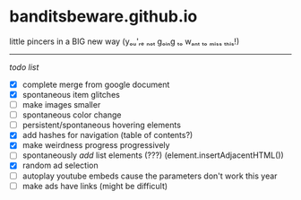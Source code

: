 # banditsbeware.github.io
little pincers in a BIG new way (yₒᵤ'ᵣₑ ₙₒₜ gₒᵢₙg ₜₒ wₐₙₜ ₜₒ ₘᵢₛₛ ₜₕᵢₛ!)

---

*todo list*
- [x] complete merge from google document
- [x] spontaneous item glitches
- [ ] make images smaller
- [ ] spontaneous color change
- [ ] persistent/spontaneous hovering elements
- [x] add hashes for navigation (table of contents?)
- [x] make weirdness progress progressively
- [ ] spontaneously *add* list elements (???) (element.insertAdjacentHTML())
- [x] random ad selection
- [ ] autoplay youtube embeds cause the parameters don't work this year
- [ ] make ads have links (might be difficult)
